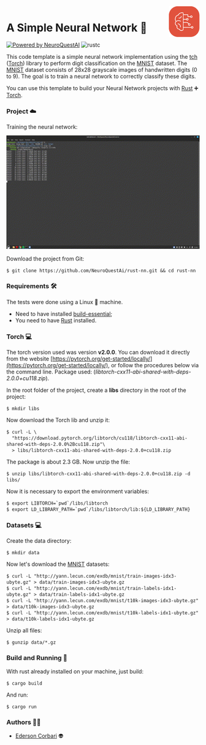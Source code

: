 <img src="https://raw.githubusercontent.com/NeuroQuestAi/neuroquestai.github.io/main/brand/logo/neuroquest-orange-logo.png" align="right" width="80" height="80"/>

# A Simple Neural Network 🧠

[![Powered by NeuroQuestAI](https://img.shields.io/badge/powered%20by-NeuroQuestAI-orange.svg?style=flat&colorA=E1523D&colorB=007D8A)](
https://neuroquest.ai)
![rustc](https://img.shields.io/static/v1.svg?label=rustc&message=1.70%20&color=orange)

This code template is a simple neural network implementation using the [tch](https://github.com/LaurentMazare/tch-rs) ([Torch](https://pytorch.org/)) 
library to perform digit classification on the [MNIST](http://yann.lecun.com/exdb/mnist/) dataset. The [MNIST](http://yann.lecun.com/exdb/mnist/) dataset 
consists of 28x28 grayscale images of handwritten digits (0 to 9). The goal is to train a neural network to correctly classify these digits.

You can use this template to build your Neural Network projects with [Rust](https://www.rust-lang.org/) ➕ [Torch](https://pytorch.org/).

### Project ☁️

Training the neural network:

<p align="center">
  <img src="doc/running.gif" alt="running"/>
</p>

Download the project from Git:

```shell
$ git clone https://github.com/NeuroQuestAi/rust-nn.git && cd rust-nn
```

### Requirements 🛠️

The tests were done using a Linux 🐧 machine.

- Need to have installed [build-essential](https://packages.debian.org/pt-br/sid/build-essential);
- You need to have [Rust](https://www.rust-lang.org/) installed.

### Torch 💻

The torch version used was version **v2.0.0**. You can download it directly from the website [https://pytorch.org/get-started/locally/](https://pytorch.org/get-started/locally/), 
or follow the procedures below via the command line. Package used: (*libtorch-cxx11-abi-shared-with-deps-2.0.0+cu118.zip*).

In the root folder of the project, create a **libs** directory in the root of the project:

```shell
$ mkdir libs
```

Now download the Torch lib and unzip it:

```shell
$ curl -L \
  "https://download.pytorch.org/libtorch/cu118/libtorch-cxx11-abi-shared-with-deps-2.0.0%2Bcu118.zip"\
  > libs/libtorch-cxx11-abi-shared-with-deps-2.0.0+cu118.zip
```

The package is about 2.3 GB. Now unzip the file:

```shell
$ unzip libs/libtorch-cxx11-abi-shared-with-deps-2.0.0+cu118.zip -d libs/
```

Now it is necessary to export the environment variables:

```shell
$ export LIBTORCH=`pwd`/libs/libtorch
$ export LD_LIBRARY_PATH=`pwd`/libs/libtorch/lib:${LD_LIBRARY_PATH}
```

### Datasets 💻

Create the data directory:

```shell
$ mkdir data
```

Now let's download the [MNIST](http://yann.lecun.com/exdb/mnist/) datasets:

```shell
$ curl -L "http://yann.lecun.com/exdb/mnist/train-images-idx3-ubyte.gz" > data/train-images-idx3-ubyte.gz
$ curl -L "http://yann.lecun.com/exdb/mnist/train-labels-idx1-ubyte.gz" > data/train-labels-idx1-ubyte.gz
$ curl -L "http://yann.lecun.com/exdb/mnist/t10k-images-idx3-ubyte.gz" > data/t10k-images-idx3-ubyte.gz
$ curl -L "http://yann.lecun.com/exdb/mnist/t10k-labels-idx1-ubyte.gz" > data/t10k-labels-idx1-ubyte.gz
```

Unzip all files:

```shell
$ gunzip data/*.gz
```

### Build and Running 🚀

With rust already installed on your machine, just build:

```shell
$ cargo build
```

And run:

```shell
$ cargo run
```

### Authors 👨‍💻

  * [Ederson Corbari](mailto:e@NeuralQuest.ai) 👽

